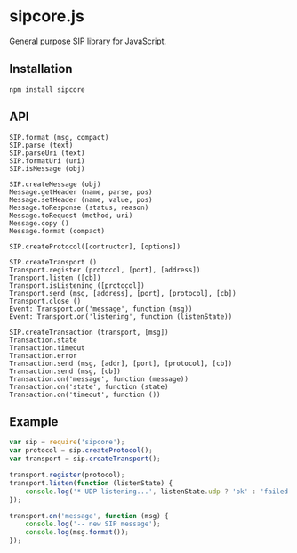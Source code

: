 sipcore.js
==========

General purpose SIP library for JavaScript.

## Installation

    npm install sipcore

## API

    SIP.format (msg, compact)
    SIP.parse (text)
    SIP.parseUri (text)
    SIP.formatUri (uri)
    SIP.isMessage (obj)

    SIP.createMessage (obj)
    Message.getHeader (name, parse, pos)
    Message.setHeader (name, value, pos)
    Message.toResponse (status, reason)
    Message.toRequest (method, uri)
    Message.copy ()
    Message.format (compact)

    SIP.createProtocol([contructor], [options])

    SIP.createTransport ()
    Transport.register (protocol, [port], [address])
    Transport.listen ([cb])
    Transport.isListening ([protocol])
    Transport.send (msg, [address], [port], [protocol], [cb])
    Transport.close ()
    Event: Transport.on('message', function (msg))
    Event: Transport.on('listening', function (listenState))

    SIP.createTransaction (transport, [msg])
    Transaction.state
    Transaction.timeout
    Transaction.error
    Transaction.send (msg, [addr], [port], [protocol], [cb])
    Transaction.send (msg, [cb])
    Transaction.on('message', function (message))
    Transaction.on('state', function (state)
    Transaction.on('timeout', function ())


## Example

```javascript
var sip = require('sipcore');
var protocol = sip.createProtocol();
var transport = sip.createTransport();

transport.register(protocol);
transport.listen(function (listenState) {
    console.log('* UDP listening...', listenState.udp ? 'ok' : 'failed');
});

transport.on('message', function (msg) {
    console.log('-- new SIP message');
    console.log(msg.format());
});
```
